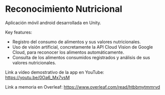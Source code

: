 # Reconocimiento Nutricional

Aplicación móvil android desarrollada en Unity.

Key features:
 - Registro del consumo de alimentos y sus valores nutricionales. 
 - Uso de visión artificial, concretamente la API Cloud Vision de Google Cloud, para reconocer los alimentos automáticamente.
 - Consulta de los alimentos consumidos registrados y análisis de sus valores nutricionales.

Link a vídeo demostrativo de la app en YouTube: https://youtu.be/0Oa6_Mx7vsM

Link a memoria en Overleaf: https://www.overleaf.com/read/htbbmytmmrvd
